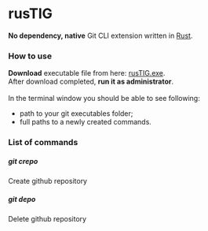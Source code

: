 # rusTIG
**No dependency, native** Git CLI extension written in [Rust](https://www.rust-lang.org/).
### How to use
**Download** executable file from here: [rusTIG.exe](https://github.com/FireWall-e/rusTIG/raw/master/target/release/rusTIG.exe).<br/>
After download completed, **run it as administrator**.<br/>
<br/>In the terminal window you should be able to see following:
- path to your git executables folder;
- full paths to a newly created commands.
### List of commands
##### git crepo<br/>
Create github repository<br/>
##### git depo
Delete github repository
